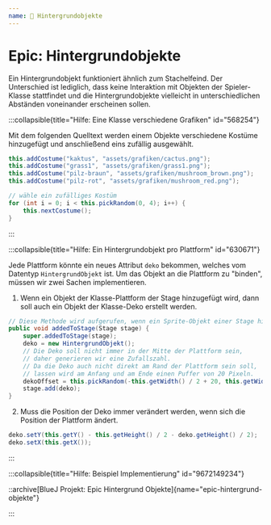 ```yaml
---
name: 🥈 Hintergrundobjekte
---
```


# Epic: Hintergrundobjekte

Ein Hintergrundobjekt funktioniert ähnlich zum Stachelfeind. Der Unterschied ist lediglich, dass keine Interaktion mit Objekten der Spieler-Klasse stattfindet und die Hintergrundobjekte vielleicht in unterschiedlichen Abständen voneinander erscheinen sollen.

:::collapsible{title="Hilfe: Eine Klasse verschiedene Grafiken" id="568254"}

Mit dem folgenden Quelltext werden einem Objekte verschiedene Kostüme hinzugefügt und anschließend eins zufällig ausgewählt.

```java
this.addCostume("kaktus", "assets/grafiken/cactus.png");
this.addCostume("grass1", "assets/grafiken/grass1.png");
this.addCostume("pilz-braun", "assets/grafiken/mushroom_brown.png");
this.addCostume("pilz-rot", "assets/grafiken/mushroom_red.png");

// wähle ein zufälliges Kostüm
for (int i = 0; i < this.pickRandom(0, 4); i++) {
    this.nextCostume();
}
```

:::


:::collapsible{title="Hilfe: Ein Hintergrundobjekt pro Plattform" id="630671"}

Jede Plattform könnte ein neues Attribut `deko` bekommen, welches vom Datentyp `HintergrundObjekt` ist. Um das Objekt an die Plattform zu "binden", müssen wir zwei Sachen implementieren.

1. Wenn ein Objekt der Klasse-Plattform der Stage hinzugefügt wird, dann soll auch ein Objekt der Klasse-Deko erstellt werden.

```java
// Diese Methode wird aufgerufen, wenn ein Sprite-Objekt einer Stage hinzugefügt wird.
public void addedToStage(Stage stage) {
    super.addedToStage(stage);
    deko = new HintergrundObjekt();
    // Die Deko soll nicht immer in der Mitte der Plattform sein,
    // daher generieren wir eine Zufallszahl.
    // Da die Deko auch nicht direkt am Rand der Plattform sein soll,
    // lassen wird am Anfang und am Ende einen Puffer von 20 Pixeln.
    dekoOffset = this.pickRandom(-this.getWidth() / 2 + 20, this.getWidth() / 2 - 20);
    stage.add(deko);
}
```

2. Muss die Position der Deko immer verändert werden, wenn sich die Position der Plattform ändert.

```java
deko.setY(this.getY() - this.getHeight() / 2 - deko.getHeight() / 2);
deko.setX(this.getX());
```

:::

:::collapsible{title="Hilfe: Beispiel Implementierung" id="9672149234"}

::archive[BlueJ Projekt: Epic Hintergrund Objekte]{name="epic-hintergrund-objekte"}

:::


